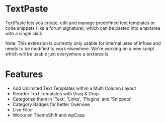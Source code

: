 TextPaste
=========

TextPaste lets you create, edit and manage predefined text templates or code snippets (like a forum signature), which can be pasted into a textarea with a single click

Note: This extension is currently only usable for internal uses of infuse and needs to be modified to work elsewhere. We're working on a new script which will be usable just everywhere a textarea is.

Features
=========

- Add Unlimited Text Templates within a Multi Column Layout
- Reorder Text Templates with Drag & Drop
- Categorize them in 'Text', 'Links', 'Plugins' and 'Snippets'
- Category Badges for better Overview
- Live Filter
- Works on ThemeShift and wpCasa
